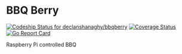 # BBQ Berry

[ ![Codeship Status for declanshanaghy/bbqberry](https://app.codeship.com/projects/86bc4210-9a68-0134-dfda-26ff5e3bc70d/status?branch=master)](https://app.codeship.com/projects/188066)
[![Coverage Status](https://coveralls.io/repos/github/declanshanaghy/bbqberry/badge.svg?branch=master)](https://coveralls.io/github/declanshanaghy/bbqberry?branch=master)
[![Go Report Card](https://goreportcard.com/badge/github.com/declanshanaghy/bbqberry)](https://goreportcard.com/report/github.com/declanshanaghy/bbqberry)

Raspberry Pi controlled BBQ
